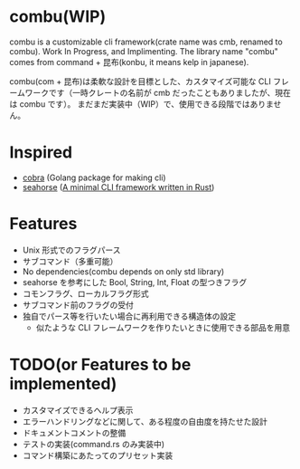 # combu(WIP)

combu is a customizable cli framework(crate name was cmb, renamed to combu). Work In Progress, and Implimenting.
The library name "combu" comes from command + 昆布(konbu, it means kelp in japanese).

combu(com + 昆布)は柔軟な設計を目標とした、カスタマイズ可能な CLI フレームワークです（一時クレートの名前が cmb だったこともありましたが、現在は combu です）。
まだまだ実装中（WIP）で、使用できる段階ではありません。

# Inspired

- [cobra](https://github.com/spf13/cobra) (Golang package for making cli)
- [seahorse](https://github.com/ksk001100/seahorse) ([A minimal CLI framework written in Rust](https://github.com/ksk001100/seahorse/blob/master/README.md))

# Features

- Unix 形式でのフラグパース
- サブコマンド（多重可能）
- No dependencies(combu depends on only std library)
- seahorse を参考にした Bool, String, Int, Float の型つきフラグ
- コモンフラグ、ローカルフラグ形式
- サブコマンド前のフラグの受付
- 独自でパース等を行いたい場合に再利用できる構造体の設定
  - 似たような CLI フレームワークを作りたいときに使用できる部品を用意

# TODO(or Features to be implemented)

- カスタマイズできるヘルプ表示
- エラーハンドリングなどに関して、ある程度の自由度を持たせた設計
- ドキュメントコメントの整備
- テストの実装(command.rs のみ実装中)
- コマンド構築にあたってのプリセット実装

